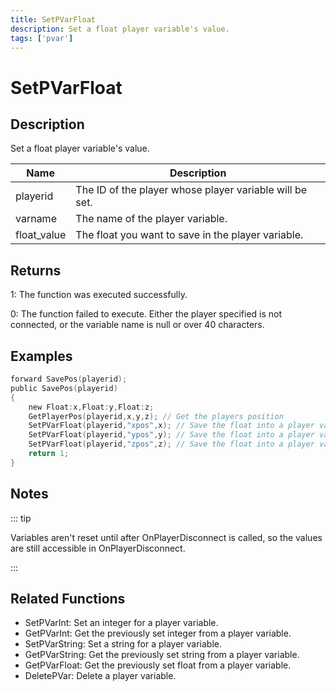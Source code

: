 ```yaml
---
title: SetPVarFloat
description: Set a float player variable's value.
tags: ['pvar']
---
```


# SetPVarFloat

<TagLinks />

## Description

Set a float player variable's value.


| Name | Description |
|------|-------------|
|playerid | The ID of the player whose player variable will be set.|
|varname | The name of the player variable.|
|float_value | The float you want to save in the player variable.|


## Returns

 1: The function was executed successfully. 

 0: The function failed to execute. Either the player specified is not connected, or the variable name is null or over 40 characters.


## Examples


```c
forward SavePos(playerid);
public SavePos(playerid)
{
    new Float:x,Float:y,Float:z;
    GetPlayerPos(playerid,x,y,z); // Get the players position
    SetPVarFloat(playerid,"xpos",x); // Save the float into a player variable
    SetPVarFloat(playerid,"ypos",y); // Save the float into a player variable
    SetPVarFloat(playerid,"zpos",z); // Save the float into a player variable
    return 1;
}
```


## Notes

::: tip

Variables aren't reset until after OnPlayerDisconnect is called, so the values are still accessible in OnPlayerDisconnect.

:::


## Related Functions


-  SetPVarInt: Set an integer for a player variable.
-  GetPVarInt: Get the previously set integer from a player variable.
-  SetPVarString: Set a string for a player variable.
-  GetPVarString: Get the previously set string from a player variable.
-  GetPVarFloat: Get the previously set float from a player variable.
-  DeletePVar: Delete a player variable.